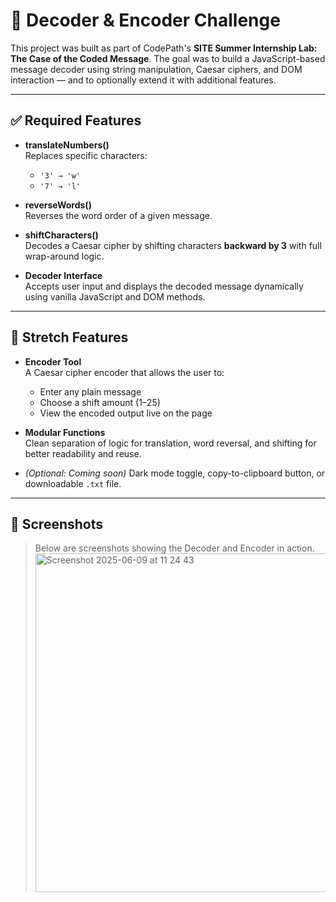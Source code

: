 # 🔐 Decoder & Encoder Challenge

This project was built as part of CodePath's **SITE Summer Internship Lab: The Case of the Coded Message**. The goal was to build a JavaScript-based message decoder using string manipulation, Caesar ciphers, and DOM interaction — and to optionally extend it with additional features.

---

## ✅ Required Features

- **translateNumbers()**  
  Replaces specific characters:
  - `'3' → 'w'`
  - `'7' → 'l'`

- **reverseWords()**  
  Reverses the word order of a given message.

- **shiftCharacters()**  
  Decodes a Caesar cipher by shifting characters **backward by 3** with full wrap-around logic.

- **Decoder Interface**  
  Accepts user input and displays the decoded message dynamically using vanilla JavaScript and DOM methods.

---

## 🚀 Stretch Features

- **Encoder Tool**  
  A Caesar cipher encoder that allows the user to:
  - Enter any plain message
  - Choose a shift amount (1–25)
  - View the encoded output live on the page

- **Modular Functions**  
  Clean separation of logic for translation, word reversal, and shifting for better readability and reuse.

- *(Optional: Coming soon)* Dark mode toggle, copy-to-clipboard button, or downloadable `.txt` file.

---

## 📸 Screenshots

> Below are screenshots showing the Decoder and Encoder in action.<img width="542" alt="Screenshot 2025-06-09 at 11 24 43" src="https://github.com/user-attachments/assets/575fa7c5-c1ec-4ab6-9064-39caa876a894" />
